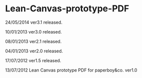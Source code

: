 Lean-Canvas-prototype-PDF
=========================
24/05/2014 ver3.1 released.

10/01/2013 ver3.0 released.

08/01/2013 ver2.1 released.

04/01/2013 ver2.0 released.

17/07/2012 ver1.5 released.

13/07/2012 Lean Canvas prototype PDF for paperboy&amp;co. ver1.0